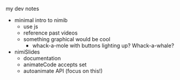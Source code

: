 my dev notes

- minimal intro to nimib
    - use js
    - reference past videos
    - something graphical would be cool
        - whack-a-mole with buttons lighting up? Whack-a-whale?
- nimiSlides
    - documentation
    - animateCode accepts set
    - autoanimate API (focus on this!)
